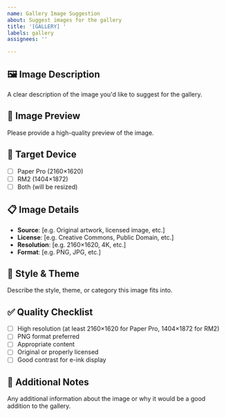 ```yaml
---
name: Gallery Image Suggestion
about: Suggest images for the gallery
title: '[GALLERY] '
labels: gallery
assignees: ''

---
```


## 🖼️ Image Description
A clear description of the image you'd like to suggest for the gallery.

## 📸 Image Preview
Please provide a high-quality preview of the image.

## 🎯 Target Device
- [ ] Paper Pro (2160×1620)
- [ ] RM2 (1404×1872)
- [ ] Both (will be resized)

## 📋 Image Details
- **Source**: [e.g. Original artwork, licensed image, etc.]
- **License**: [e.g. Creative Commons, Public Domain, etc.]
- **Resolution**: [e.g. 2160×1620, 4K, etc.]
- **Format**: [e.g. PNG, JPG, etc.]

## 🎨 Style & Theme
Describe the style, theme, or category this image fits into.

## ✅ Quality Checklist
- [ ] High resolution (at least 2160×1620 for Paper Pro, 1404×1872 for RM2)
- [ ] PNG format preferred
- [ ] Appropriate content
- [ ] Original or properly licensed
- [ ] Good contrast for e-ink display

## 📝 Additional Notes
Any additional information about the image or why it would be a good addition to the gallery.
